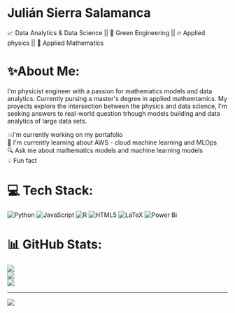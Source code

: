 #  Julián Sierra Salamanca

📈 Data Analytics & Data Science || 🌱 Green Engineering || 🔥 Applied physics || 🧐 Applied Mathematics

# ✨About Me:
I'm physicist engineer with a passion for mathematics models and data analytics. Currently pursing a master's degree in applied mathemtamics. My proyects explore the intersection between the physics and data science, I'm seeking answers to real-world question trhough models building and data analytics of large data sets.

💥I'm currently working on my portafolio<br> 🎉 I'm currently learning about AWS - cloud machine learning and MLOps<br>🔍️ Ask me about mathematics models and machine learning models<br> 💡 Fun fact 


# 💻 Tech Stack:
![Python](https://img.shields.io/badge/python-3670A0?style=for-the-badge&logo=python&logoColor=ffdd54) ![JavaScript](https://img.shields.io/badge/javascript-%23323330.svg?style=for-the-badge&logo=javascript&logoColor=%23F7DF1E) ![R](https://img.shields.io/badge/r-%23276DC3.svg?style=for-the-badge&logo=r&logoColor=white) ![HTML5](https://img.shields.io/badge/html5-%23E34F26.svg?style=for-the-badge&logo=html5&logoColor=white) ![LaTeX](https://img.shields.io/badge/latex-%23008080.svg?style=for-the-badge&logo=latex&logoColor=white) ![Power Bi](https://img.shields.io/badge/power_bi-F2C811?style=for-the-badge&logo=powerbi&logoColor=black)
# 📊 GitHub Stats:
![](https://github-readme-stats.vercel.app/api?username=julianssvr&theme=dark&hide_border=false&include_all_commits=true&count_private=false)<br/>
![](https://github-readme-streak-stats.herokuapp.com/?user=julianssvr&theme=dark&hide_border=false)<br/>
![](https://github-readme-stats.vercel.app/api/top-langs/?username=julianssvr&theme=dark&hide_border=false&include_all_commits=true&count_private=false&layout=compact)

---
[![](https://visitcount.itsvg.in/api?id=julianssvr&icon=0&color=0)](https://visitcount.itsvg.in)

<!-- Proudly created with GPRM ( https://gprm.itsvg.in ) -->
